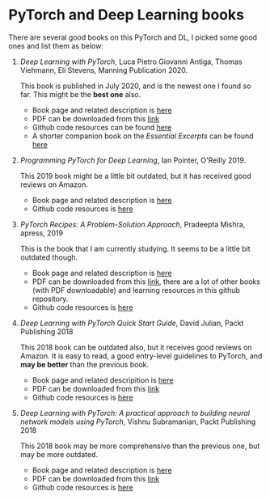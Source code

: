 # PyTorch and Deep Learning books

There are several good books on this PyTorch and DL, I picked some good ones and list them as below:

1.  *Deep Learning with PyTorch*, Luca Pietro Giovanni Antiga, Thomas Viehmann, Eli Stevens, Manning Publication 2020.

    This book is published in July 2020, and is the newest one I found so far. This might be the **best one** also. 
    * Book page and related description is <a href="https://www.oreilly.com/library/view/deep-learning-with/9781617295263/">here</a>
    * PDF can be downloaded from this <a href="https://pytorch.org/assets/deep-learning/Deep-Learning-with-PyTorch.pdf">link</a>
    * Github code resources can be found <a href="https://github.com/deep-learning-with-pytorch/dlwpt-code">here</a> 
    * A shorter companion book on the *Essential Excerpts* can be found <a href="https://github.com/bat67/pytorch-tutorials-examples-and-books/blob/master/books-and-slides/Deep-Learning-with-PyTorch.pdf">here</a>


2. *Programming PyTorch for Deep Learning*, Ian Pointer, O'Reilly 2019.

    This 2019 book might be a little bit outdated, but it has received good reviews on Amazon.
    * Book page and related description is <a href="https://www.oreilly.com/library/view/programming-pytorch-for/9781492045342/">here</a>
    * Github code resources is <a href="https://github.com/falloutdurham/beginners-pytorch-deep-learning">here</a>


3. *PyTorch Recipes: A Problem-Solution Approach*, Pradeepta Mishra, apress, 2019

    This is the book that I am currently studying. It seems to be a little bit outdated though.
    * Book page and related description is <a href="https://www.oreilly.com/library/view/pytorch-recipes-a/9781484242582/">here</a>
    * PDF can be downloaded from this <a href="https://github.com/bat67/pytorch-tutorials-examples-and-books/tree/master/books-and-slides">link</a>, there are a lot of other books (with PDF downloadable) and learning resources in this github repository.
    * Github code resources is <a href="https://github.com/Apress/pytorch-recipes">here</a>


4. *Deep Learning with PyTorch Quick Start Guide*, David Julian, Packt Publishing 2018

    This 2018 book can be outdated also, but it receives good reviews on Amazon. It is easy to read, a good entry-level guidelines to PyTorch, and **may be better** than the previous book.
    * Book page and related descripition is <a href="https://www.oreilly.com/library/view/deep-learning-with/9781789534092/">here</a>
    * PDF can be downloaded from this <a href="https://github.com/bat67/pytorch-tutorials-examples-and-books/blob/master/books-and-slides/Deep_Learning_with_PyTorch_Quick_Start_Guide.pdf">link</a>
    * Github code resources is <a href="https://github.com/PacktPublishing/Deep-Learning-with-PyTorch-Quick-Start-Guide">here</a>


5. *Deep Learning with PyTorch: A practical approach to building neural network models using PyTorch*, Vishnu Subramanian, Packt Publishing 2018

    This 2018 book may be more comprehensive than the previous one, but may be more outdated.
    * Book page and related description is <a href="https://www.oreilly.com/library/view/deep-learning-with/9781788624336/">here</a>
    * PDF can be downloaded from this <a href="https://github.com/bat67/pytorch-tutorials-examples-and-books/blob/master/books-and-slides/Deep%20Learning%20with%20PyTorch%20-%20Vishnu%20Subramanian.pdf">link</a>
    * Github code resources is <a href="https://github.com/PacktPublishing/Deep-Learning-with-PyTorch">here</a>
